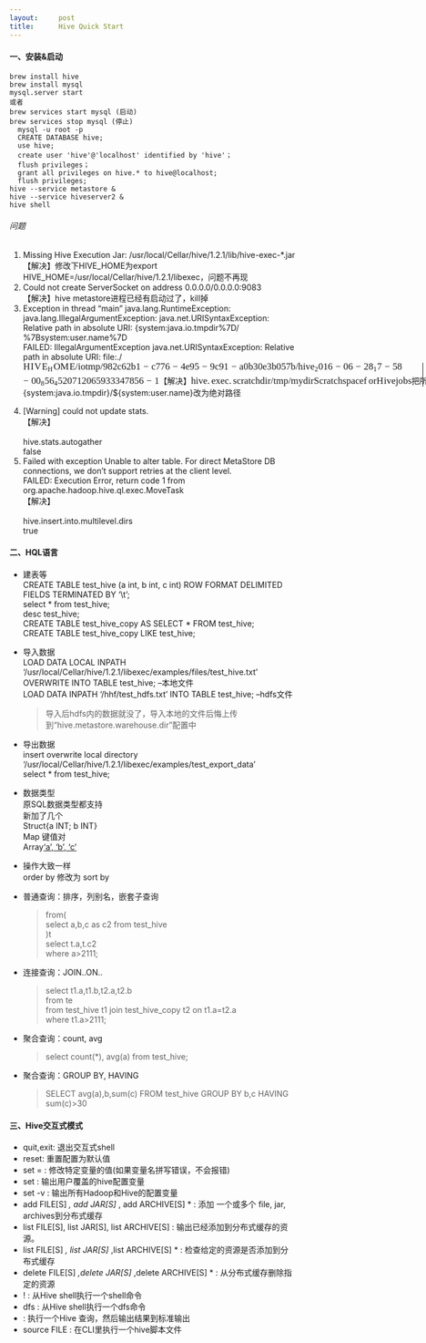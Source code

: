 ```yaml
---
layout:     post
title:      Hive Quick Start
---
```

<div id="article_content" class="article_content clearfix csdn-tracking-statistics" data-pid="blog" data-mod="popu_307" data-dsm="post">
								            <div id="content_views" class="markdown_views prism-atom-one-dark">
							<!-- flowchart 箭头图标 勿删 -->
							<svg xmlns="http://www.w3.org/2000/svg" style="display: none;"><path stroke-linecap="round" d="M5,0 0,2.5 5,5z" id="raphael-marker-block" style="-webkit-tap-highlight-color: rgba(0, 0, 0, 0);"></path></svg>
							<h4 id="一安装启动">一、安装&amp;启动</h4>



<pre class="prettyprint"><code class=" hljs sql">brew install hive
brew install mysql
mysql.server <span class="hljs-operator"><span class="hljs-keyword">start</span>
或者
brew services <span class="hljs-keyword">start</span> mysql (启动)
brew services stop mysql (停止)
  mysql -u root -p
  <span class="hljs-keyword">CREATE</span> <span class="hljs-keyword">DATABASE</span> hive;</span>
  use hive;
  <span class="hljs-operator"><span class="hljs-keyword">create</span> <span class="hljs-keyword">user</span> <span class="hljs-string">'hive'</span>@<span class="hljs-string">'localhost'</span> identified <span class="hljs-keyword">by</span> <span class="hljs-string">'hive'</span>；
  flush <span class="hljs-keyword">privileges</span>；
  <span class="hljs-keyword">grant</span> <span class="hljs-keyword">all</span> <span class="hljs-keyword">privileges</span> <span class="hljs-keyword">on</span> hive.* <span class="hljs-keyword">to</span> hive@localhost;</span>
  flush privileges;
hive <span class="hljs-comment">--service metastore &amp;</span>
hive <span class="hljs-comment">--service hiveserver2 &amp;</span>
hive shell</code></pre>



<h6 id="问题">问题</h6>

<ol>
<li>Missing Hive Execution Jar: /usr/local/Cellar/hive/1.2.1/lib/hive-exec-*.jar <br>
【解决】修改下HIVE_HOME为export HIVE_HOME=/usr/local/Cellar/hive/1.2.1/libexec，问题不再现</li>
<li>Could not create ServerSocket on address 0.0.0.0/0.0.0.0:9083 <br>
【解决】hive metastore进程已经有启动过了，kill掉  </li>
<li>Exception in thread “main” java.lang.RuntimeException: java.lang.IllegalArgumentException: java.net.URISyntaxException: Relative path in absolute URI: <span class="MathJax_Preview"></span><span class="MathJax" id="MathJax-Element-1-Frame" role="textbox" aria-readonly="true"><span class="math" id="MathJax-Span-1"><span class="noError" id="MathJax-Span-2" style="display: inline-block;">{system:java.io.tmpdir%7D/</span></span></span><script type="math/tex" id="MathJax-Element-1">{system:java.io.tmpdir%7D/</script>%7Bsystem:user.name%7D <br>
FAILED: IllegalArgumentException java.net.URISyntaxException: Relative path in absolute URI: file:./<span class="MathJax_Preview"></span><span class="MathJax" id="MathJax-Element-2-Frame" role="textbox" aria-readonly="true"><nobr><span class="math" id="MathJax-Span-3" style="width: 50.169em; display: inline-block;"><span style="display: inline-block; position: relative; width: 41.781em; height: 0px; font-size: 120%;"><span style="position: absolute; clip: rect(3.169em 1000em 5.892em -0.497em); top: -3.997em; left: 0.003em;"><span class="mrow" id="MathJax-Span-4"><span style="display: inline-block; position: relative; width: 41.781em; height: 0px;"><span style="position: absolute; clip: rect(3.169em 1000em 4.392em -0.497em); top: -3.997em; left: 0.003em;"><span class="mi" id="MathJax-Span-5" style="font-family: STIXGeneral-Italic;">H<span style="display: inline-block; overflow: hidden; height: 1px; width: 0.058em;"></span></span><span class="mi" id="MathJax-Span-6" style="font-family: STIXGeneral-Italic;">I<span style="display: inline-block; overflow: hidden; height: 1px; width: 0.058em;"></span></span><span class="mi" id="MathJax-Span-7" style="font-family: STIXGeneral-Italic;">V<span style="display: inline-block; overflow: hidden; height: 1px; width: 0.058em;"></span></span><span class="msubsup" id="MathJax-Span-8"><span style="display: inline-block; position: relative; width: 1.225em; height: 0px;"><span style="position: absolute; clip: rect(1.669em 1000em 2.669em -0.497em); top: -2.497em; left: 0.003em;"><span class="mi" id="MathJax-Span-9" style="font-family: STIXGeneral-Italic;">E<span style="display: inline-block; overflow: hidden; height: 1px; width: 0.003em;"></span></span><span style="display: inline-block; width: 0px; height: 2.503em;"></span></span><span style="position: absolute; top: -2.219em; left: 0.614em;"><span class="mi" id="MathJax-Span-10" style="font-size: 70.7%; font-family: STIXGeneral-Italic;">H<span style="display: inline-block; overflow: hidden; height: 1px; width: 0.058em;"></span></span><span style="display: inline-block; width: 0px; height: 2.392em;"></span></span></span></span><span class="mi" id="MathJax-Span-11" style="font-family: STIXGeneral-Italic;">O</span><span class="mi" id="MathJax-Span-12" style="font-family: STIXGeneral-Italic;">M<span style="display: inline-block; overflow: hidden; height: 1px; width: 0.058em;"></span></span><span class="mi" id="MathJax-Span-13" style="font-family: STIXGeneral-Italic;">E<span style="display: inline-block; overflow: hidden; height: 1px; width: 0.003em;"></span></span><span class="texatom" id="MathJax-Span-14"><span class="mrow" id="MathJax-Span-15"><span class="mo" id="MathJax-Span-16" style="font-family: STIXGeneral-Regular;">/</span></span></span><span class="mi" id="MathJax-Span-17" style="font-family: STIXGeneral-Italic;">i</span><span class="mi" id="MathJax-Span-18" style="font-family: STIXGeneral-Italic;">o</span><span class="mi" id="MathJax-Span-19" style="font-family: STIXGeneral-Italic;">t<span style="display: inline-block; overflow: hidden; height: 1px; width: 0.003em;"></span></span><span class="mi" id="MathJax-Span-20" style="font-family: STIXGeneral-Italic;">m</span><span class="mi" id="MathJax-Span-21" style="font-family: STIXGeneral-Italic;">p</span><span class="texatom" id="MathJax-Span-22"><span class="mrow" id="MathJax-Span-23"><span class="mo" id="MathJax-Span-24" style="font-family: STIXGeneral-Regular;">/</span></span></span><span class="mn" id="MathJax-Span-25" style="font-family: STIXGeneral-Regular;">982</span><span class="mi" id="MathJax-Span-26" style="font-family: STIXGeneral-Italic;">c</span><span class="mn" id="MathJax-Span-27" style="font-family: STIXGeneral-Regular;">62</span><span class="mi" id="MathJax-Span-28" style="font-family: STIXGeneral-Italic;">b</span><span class="mn" id="MathJax-Span-29" style="font-family: STIXGeneral-Regular;">1</span><span class="mo" id="MathJax-Span-30" style="font-family: STIXGeneral-Regular; padding-left: 0.281em;">−</span><span class="mi" id="MathJax-Span-31" style="font-family: STIXGeneral-Italic; padding-left: 0.281em;">c</span><span class="mn" id="MathJax-Span-32" style="font-family: STIXGeneral-Regular;">776</span><span class="mo" id="MathJax-Span-33" style="font-family: STIXGeneral-Regular; padding-left: 0.281em;">−</span><span class="mn" id="MathJax-Span-34" style="font-family: STIXGeneral-Regular; padding-left: 0.281em;">4</span><span class="mi" id="MathJax-Span-35" style="font-family: STIXGeneral-Italic;">e</span><span class="mn" id="MathJax-Span-36" style="font-family: STIXGeneral-Regular;">95</span><span class="mo" id="MathJax-Span-37" style="font-family: STIXGeneral-Regular; padding-left: 0.281em;">−</span><span class="mn" id="MathJax-Span-38" style="font-family: STIXGeneral-Regular; padding-left: 0.281em;">9</span><span class="mi" id="MathJax-Span-39" style="font-family: STIXGeneral-Italic;">c</span><span class="mn" id="MathJax-Span-40" style="font-family: STIXGeneral-Regular;">91</span><span class="mo" id="MathJax-Span-41" style="font-family: STIXGeneral-Regular; padding-left: 0.281em;">−</span><span class="mi" id="MathJax-Span-42" style="font-family: STIXGeneral-Italic; padding-left: 0.281em;">a</span><span class="mn" id="MathJax-Span-43" style="font-family: STIXGeneral-Regular;">0</span><span class="mi" id="MathJax-Span-44" style="font-family: STIXGeneral-Italic;">b</span><span class="mn" id="MathJax-Span-45" style="font-family: STIXGeneral-Regular;">30</span><span class="mi" id="MathJax-Span-46" style="font-family: STIXGeneral-Italic;">e</span><span class="mn" id="MathJax-Span-47" style="font-family: STIXGeneral-Regular;">3</span><span class="mi" id="MathJax-Span-48" style="font-family: STIXGeneral-Italic;">b</span><span class="mn" id="MathJax-Span-49" style="font-family: STIXGeneral-Regular;">057</span><span class="mi" id="MathJax-Span-50" style="font-family: STIXGeneral-Italic;">b</span><span class="texatom" id="MathJax-Span-51"><span class="mrow" id="MathJax-Span-52"><span class="mo" id="MathJax-Span-53" style="font-family: STIXGeneral-Regular;">/</span></span></span><span class="mi" id="MathJax-Span-54" style="font-family: STIXGeneral-Italic;">h</span><span class="mi" id="MathJax-Span-55" style="font-family: STIXGeneral-Italic;">i</span><span class="mi" id="MathJax-Span-56" style="font-family: STIXGeneral-Italic;">v</span><span class="msubsup" id="MathJax-Span-57"><span style="display: inline-block; position: relative; width: 0.836em; height: 0px;"><span style="position: absolute; clip: rect(1.892em 1000em 2.669em -0.442em); top: -2.497em; left: 0.003em;"><span class="mi" id="MathJax-Span-58" style="font-family: STIXGeneral-Italic;">e</span><span style="display: inline-block; width: 0px; height: 2.503em;"></span></span><span style="position: absolute; top: -2.219em; left: 0.447em;"><span class="mn" id="MathJax-Span-59" style="font-size: 70.7%; font-family: STIXGeneral-Regular;">2</span><span style="display: inline-block; width: 0px; height: 2.392em;"></span></span></span></span><span class="mn" id="MathJax-Span-60" style="font-family: STIXGeneral-Regular;">016</span><span class="mo" id="MathJax-Span-61" style="font-family: STIXGeneral-Regular; padding-left: 0.281em;">−</span><span class="mn" id="MathJax-Span-62" style="font-family: STIXGeneral-Regular; padding-left: 0.281em;">06</span><span class="mo" id="MathJax-Span-63" style="font-family: STIXGeneral-Regular; padding-left: 0.281em;">−</span><span class="msubsup" id="MathJax-Span-64" style="padding-left: 0.281em;"><span style="display: inline-block; position: relative; width: 1.392em; height: 0px;"><span style="position: absolute; clip: rect(1.669em 1000em 2.669em -0.442em); top: -2.497em; left: 0.003em;"><span class="mn" id="MathJax-Span-65" style="font-family: STIXGeneral-Regular;">28</span><span style="display: inline-block; width: 0px; height: 2.503em;"></span></span><span style="position: absolute; top: -2.219em; left: 1.003em;"><span class="mn" id="MathJax-Span-66" style="font-size: 70.7%; font-family: STIXGeneral-Regular;">1</span><span style="display: inline-block; width: 0px; height: 2.392em;"></span></span></span></span><span class="mn" id="MathJax-Span-67" style="font-family: STIXGeneral-Regular;">7</span><span class="mo" id="MathJax-Span-68" style="font-family: STIXGeneral-Regular; padding-left: 0.281em;">−</span><span class="mn" id="MathJax-Span-69" style="font-family: STIXGeneral-Regular; padding-left: 0.281em;">58</span><span style="display: inline-block; width: 0px; height: 4.003em;"></span></span><span style="position: absolute; clip: rect(3.058em 1000em 4.392em -0.442em); top: -2.497em; left: 0.003em;"><span class="mo" id="MathJax-Span-70" style="font-family: STIXGeneral-Regular;">−</span><span class="msubsup" id="MathJax-Span-71" style="padding-left: 0.281em;"><span style="display: inline-block; position: relative; width: 1.392em; height: 0px;"><span style="position: absolute; clip: rect(1.669em 1000em 2.669em -0.497em); top: -2.497em; left: 0.003em;"><span class="mn" id="MathJax-Span-72" style="font-family: STIXGeneral-Regular;">00</span><span style="display: inline-block; width: 0px; height: 2.503em;"></span></span><span style="position: absolute; top: -2.219em; left: 1.003em;"><span class="mn" id="MathJax-Span-73" style="font-size: 70.7%; font-family: STIXGeneral-Regular;">8</span><span style="display: inline-block; width: 0px; height: 2.392em;"></span></span></span></span><span class="msubsup" id="MathJax-Span-74"><span style="display: inline-block; position: relative; width: 1.392em; height: 0px;"><span style="position: absolute; clip: rect(1.669em 1000em 2.669em -0.442em); top: -2.497em; left: 0.003em;"><span class="mn" id="MathJax-Span-75" style="font-family: STIXGeneral-Regular;">56</span><span style="display: inline-block; width: 0px; height: 2.503em;"></span></span><span style="position: absolute; top: -2.219em; left: 1.003em;"><span class="mn" id="MathJax-Span-76" style="font-size: 70.7%; font-family: STIXGeneral-Regular;">4</span><span style="display: inline-block; width: 0px; height: 2.392em;"></span></span></span></span><span class="mn" id="MathJax-Span-77" style="font-family: STIXGeneral-Regular;">520712065933347856</span><span class="mo" id="MathJax-Span-78" style="font-family: STIXGeneral-Regular; padding-left: 0.281em;">−</span><span class="mn" id="MathJax-Span-79" style="font-family: STIXGeneral-Regular; padding-left: 0.281em;">1</span><span class="texatom" id="MathJax-Span-80"><span class="mrow" id="MathJax-Span-81"><span class="mo" id="MathJax-Span-82"><span style='font-family: STIXGeneral, "Arial Unicode MS", serif; font-size: 83%; font-style: normal; font-weight: normal;'>【</span></span></span></span><span class="texatom" id="MathJax-Span-83"><span class="mrow" id="MathJax-Span-84"><span class="mo" id="MathJax-Span-85"><span style='font-family: STIXGeneral, "Arial Unicode MS", serif; font-size: 83%; font-style: normal; font-weight: normal;'>解</span></span></span></span><span class="texatom" id="MathJax-Span-86"><span class="mrow" id="MathJax-Span-87"><span class="mo" id="MathJax-Span-88"><span style='font-family: STIXGeneral, "Arial Unicode MS", serif; font-size: 83%; font-style: normal; font-weight: normal;'>决</span></span></span></span><span class="texatom" id="MathJax-Span-89"><span class="mrow" id="MathJax-Span-90"><span class="mo" id="MathJax-Span-91"><span style='font-family: STIXGeneral, "Arial Unicode MS", serif; font-size: 83%; font-style: normal; font-weight: normal;'>】</span></span></span></span><span class="mi" id="MathJax-Span-92" style="font-family: STIXGeneral-Italic;">h</span><span class="mi" id="MathJax-Span-93" style="font-family: STIXGeneral-Italic;">i</span><span class="mi" id="MathJax-Span-94" style="font-family: STIXGeneral-Italic;">v</span><span class="mi" id="MathJax-Span-95" style="font-family: STIXGeneral-Italic;">e</span><span class="mo" id="MathJax-Span-96" style="font-family: STIXGeneral-Regular;">.</span><span class="mi" id="MathJax-Span-97" style="font-family: STIXGeneral-Italic; padding-left: 0.169em;">e</span><span class="mi" id="MathJax-Span-98" style="font-family: STIXGeneral-Italic;">x<span style="display: inline-block; overflow: hidden; height: 1px; width: 0.003em;"></span></span><span class="mi" id="MathJax-Span-99" style="font-family: STIXGeneral-Italic;">e</span><span class="mi" id="MathJax-Span-100" style="font-family: STIXGeneral-Italic;">c</span><span class="mo" id="MathJax-Span-101" style="font-family: STIXGeneral-Regular;">.</span><span class="mi" id="MathJax-Span-102" style="font-family: STIXGeneral-Italic; padding-left: 0.169em;">s</span><span class="mi" id="MathJax-Span-103" style="font-family: STIXGeneral-Italic;">c</span><span class="mi" id="MathJax-Span-104" style="font-family: STIXGeneral-Italic;">r<span style="display: inline-block; overflow: hidden; height: 1px; width: 0.003em;"></span></span><span class="mi" id="MathJax-Span-105" style="font-family: STIXGeneral-Italic;">a</span><span class="mi" id="MathJax-Span-106" style="font-family: STIXGeneral-Italic;">t<span style="display: inline-block; overflow: hidden; height: 1px; width: 0.003em;"></span></span><span class="mi" id="MathJax-Span-107" style="font-family: STIXGeneral-Italic;">c</span><span class="mi" id="MathJax-Span-108" style="font-family: STIXGeneral-Italic;">h</span><span class="mi" id="MathJax-Span-109" style="font-family: STIXGeneral-Italic;">d<span style="display: inline-block; overflow: hidden; height: 1px; width: 0.003em;"></span></span><span class="mi" id="MathJax-Span-110" style="font-family: STIXGeneral-Italic;">i</span><span class="mi" id="MathJax-Span-111" style="font-family: STIXGeneral-Italic;">r<span style="display: inline-block; overflow: hidden; height: 1px; width: 0.003em;"></span></span><span class="texatom" id="MathJax-Span-112"><span class="mrow" id="MathJax-Span-113"><span class="mo" id="MathJax-Span-114" style="font-family: STIXGeneral-Regular;">/</span></span></span><span class="mi" id="MathJax-Span-115" style="font-family: STIXGeneral-Italic;">t<span style="display: inline-block; overflow: hidden; height: 1px; width: 0.003em;"></span></span><span class="mi" id="MathJax-Span-116" style="font-family: STIXGeneral-Italic;">m</span><span class="mi" id="MathJax-Span-117" style="font-family: STIXGeneral-Italic;">p</span><span class="texatom" id="MathJax-Span-118"><span class="mrow" id="MathJax-Span-119"><span class="mo" id="MathJax-Span-120" style="font-family: STIXGeneral-Regular;">/</span></span></span><span class="mi" id="MathJax-Span-121" style="font-family: STIXGeneral-Italic;">m</span><span class="mi" id="MathJax-Span-122" style="font-family: STIXGeneral-Italic;">y</span><span class="mi" id="MathJax-Span-123" style="font-family: STIXGeneral-Italic;">d<span style="display: inline-block; overflow: hidden; height: 1px; width: 0.003em;"></span></span><span class="mi" id="MathJax-Span-124" style="font-family: STIXGeneral-Italic;">i</span><span class="mi" id="MathJax-Span-125" style="font-family: STIXGeneral-Italic;">r<span style="display: inline-block; overflow: hidden; height: 1px; width: 0.003em;"></span></span><span class="mi" id="MathJax-Span-126" style="font-family: STIXGeneral-Italic;">S<span style="display: inline-block; overflow: hidden; height: 1px; width: 0.003em;"></span></span><span class="mi" id="MathJax-Span-127" style="font-family: STIXGeneral-Italic;">c</span><span class="mi" id="MathJax-Span-128" style="font-family: STIXGeneral-Italic;">r<span style="display: inline-block; overflow: hidden; height: 1px; width: 0.003em;"></span></span><span class="mi" id="MathJax-Span-129" style="font-family: STIXGeneral-Italic;">a</span><span class="mi" id="MathJax-Span-130" style="font-family: STIXGeneral-Italic;">t<span style="display: inline-block; overflow: hidden; height: 1px; width: 0.003em;"></span></span><span class="mi" id="MathJax-Span-131" style="font-family: STIXGeneral-Italic;">c</span><span class="mi" id="MathJax-Span-132" style="font-family: STIXGeneral-Italic;">h</span><span class="mi" id="MathJax-Span-133" style="font-family: STIXGeneral-Italic;">s</span><span class="mi" id="MathJax-Span-134" style="font-family: STIXGeneral-Italic;">p</span><span class="mi" id="MathJax-Span-135" style="font-family: STIXGeneral-Italic;">a</span><span class="mi" id="MathJax-Span-136" style="font-family: STIXGeneral-Italic;">c</span><span class="mi" id="MathJax-Span-137" style="font-family: STIXGeneral-Italic;">e</span><span class="mi" id="MathJax-Span-138" style="font-family: STIXGeneral-Italic;">f<span style="display: inline-block; overflow: hidden; height: 1px; width: 0.169em;"></span></span><span class="mi" id="MathJax-Span-139" style="font-family: STIXGeneral-Italic;">o</span><span class="mi" id="MathJax-Span-140" style="font-family: STIXGeneral-Italic;">r<span style="display: inline-block; overflow: hidden; height: 1px; width: 0.003em;"></span></span><span class="mi" id="MathJax-Span-141" style="font-family: STIXGeneral-Italic;">H<span style="display: inline-block; overflow: hidden; height: 1px; width: 0.058em;"></span></span><span class="mi" id="MathJax-Span-142" style="font-family: STIXGeneral-Italic;">i</span><span class="mi" id="MathJax-Span-143" style="font-family: STIXGeneral-Italic;">v</span><span class="mi" id="MathJax-Span-144" style="font-family: STIXGeneral-Italic;">e</span><span class="mi" id="MathJax-Span-145" style="font-family: STIXGeneral-Italic;">j<span style="display: inline-block; overflow: hidden; height: 1px; width: 0.003em;"></span></span><span class="mi" id="MathJax-Span-146" style="font-family: STIXGeneral-Italic;">o</span><span class="mi" id="MathJax-Span-147" style="font-family: STIXGeneral-Italic;">b</span><span class="mi" id="MathJax-Span-148" style="font-family: STIXGeneral-Italic;">s</span><span class="texatom" id="MathJax-Span-149"><span class="mrow" id="MathJax-Span-150"><span class="mo" id="MathJax-Span-151"><span style='font-family: STIXGeneral, "Arial Unicode MS", serif; font-size: 83%; font-style: normal; font-weight: normal;'>把</span></span></span></span><span class="texatom" id="MathJax-Span-152"><span class="mrow" id="MathJax-Span-153"><span class="mo" id="MathJax-Span-154"><span style='font-family: STIXGeneral, "Arial Unicode MS", serif; font-size: 83%; font-style: normal; font-weight: normal;'>所</span></span></span></span><span class="texatom" id="MathJax-Span-155"><span class="mrow" id="MathJax-Span-156"><span class="mo" id="MathJax-Span-157"><span style='font-family: STIXGeneral, "Arial Unicode MS", serif; font-size: 83%; font-style: normal; font-weight: normal;'>有</span></span></span></span><span class="texatom" id="MathJax-Span-158"><span class="mrow" id="MathJax-Span-159"><span class="mo" id="MathJax-Span-160"><span style='font-family: STIXGeneral, "Arial Unicode MS", serif; font-size: 83%; font-style: normal; font-weight: normal;'>的</span></span></span></span><span style="display: inline-block; width: 0px; height: 4.003em;"></span></span></span></span><span style="display: inline-block; width: 0px; height: 4.003em;"></span></span></span><span style="border-left: 0.003em solid; display: inline-block; overflow: hidden; width: 0px; height: 3.003em; vertical-align: -2.13em;"></span></span></nobr></span><script type="math/tex" id="MathJax-Element-2">HIVE_HOME/iotmp/982c62b1-c776-4e95-9c91-a0b30e3b057b/hive_2016-06-28_17-58-00_856_4520712065933347856-1  
【解决】  
  
hive.exec.scratchdir  
/tmp/mydir  
Scratch space for Hive jobs  
  
把所有的</script>{system:java.io.tmpdir}/${system:user.name}改为绝对路径</li>
<li>[Warning] could not update stats. <br>
【解决】 <br>
 <br>
hive.stats.autogather <br>
false <br>
  </li>
<li>Failed with exception Unable to alter table. For direct MetaStore DB connections, we don’t support retries at the client level. <br>
FAILED: Execution Error, return code 1 from org.apache.hadoop.hive.ql.exec.MoveTask <br>
【解决】 <br>
 <br>
hive.insert.into.multilevel.dirs <br>
true <br>
 </li>
</ol>



<h4 id="二hql语言">二、HQL语言</h4>

<ul>
<li><p>建表等 <br>
CREATE TABLE test_hive (a int, b int, c int) ROW FORMAT DELIMITED FIELDS TERMINATED BY ‘\t’; <br>
select * from test_hive; <br>
desc test_hive; <br>
CREATE TABLE test_hive_copy AS SELECT * FROM test_hive; <br>
CREATE TABLE test_hive_copy LIKE test_hive;</p></li>
<li><p>导入数据 <br>
LOAD DATA LOCAL INPATH ‘/usr/local/Cellar/hive/1.2.1/libexec/examples/files/test_hive.txt’ OVERWRITE INTO TABLE test_hive;  –本地文件 <br>
LOAD DATA INPATH ‘/hhf/test_hdfs.txt’ INTO TABLE test_hive; –hdfs文件  </p>

<blockquote>
  <p>导入后hdfs内的数据就没了，导入本地的文件后悔上传到“hive.metastore.warehouse.dir”配置中</p>
</blockquote></li>
<li><p>导出数据 <br>
insert overwrite local directory ‘/usr/local/Cellar/hive/1.2.1/libexec/examples/test_export_data’ <br>
select * from test_hive;</p></li>
<li><p>数据类型 <br>
原SQL数据类型都支持 <br>
新加了几个 <br>
Struct{a INT; b INT} <br>
Map 键值对 <br>
Array<a href="%E4%B9%9F%E5%8F%AF%E4%BB%A5%E4%BD%BF%E7%94%A8%E7%B4%A2%E5%BC%95%E8%AE%BF%E9%97%AE%E5%86%85%E9%83%A8%E6%95%B0%E6%8D%AE" rel="nofollow">‘a’, ‘b’, ‘c’</a></p></li>
<li><p>操作大致一样 <br>
order by 修改为 sort by</p></li>
<li><p>普通查询：排序，列别名，嵌套子查询  </p>

<blockquote>
  <p>from( <br>
  select a,b,c as c2 from test_hive <br>
  )t <br>
  select t.a,t.c2 <br>
  where a&gt;2111;</p>
</blockquote></li>
<li><p>连接查询：JOIN..ON..</p>

<blockquote>
  <p>select t1.a,t1.b,t2.a,t2.b <br>
  from te <br>
  from test_hive t1 join test_hive_copy t2 on t1.a=t2.a <br>
  where t1.a&gt;2111;  </p>
</blockquote></li>
<li><p>聚合查询：count, avg</p>

<blockquote>
  <p>select count(*), avg(a) from test_hive;</p>
</blockquote></li>
<li><p>聚合查询：GROUP BY, HAVING</p>

<blockquote>
  <p>SELECT avg(a),b,sum(c) FROM test_hive GROUP BY b,c HAVING sum(c)&gt;30</p>
</blockquote></li>
</ul>



<h4 id="三hive交互式模式">三、Hive交互式模式</h4>

<ul>
<li>quit,exit:  退出交互式shell  </li>
<li>reset: 重置配置为默认值</li>
<li>set = : 修改特定变量的值(如果变量名拼写错误，不会报错)</li>
<li>set :  输出用户覆盖的hive配置变量</li>
<li>set -v : 输出所有Hadoop和Hive的配置变量</li>
<li>add FILE[S] <em>, add JAR[S] </em>, add ARCHIVE[S] * : 添加 一个或多个 file, jar, archives到分布式缓存</li>
<li>list FILE[S], list JAR[S], list ARCHIVE[S] : 输出已经添加到分布式缓存的资源。</li>
<li>list FILE[S] <em>, list JAR[S] </em>,list ARCHIVE[S] * : 检查给定的资源是否添加到分布式缓存</li>
<li>delete FILE[S] <em>,delete JAR[S] </em>,delete ARCHIVE[S] * : 从分布式缓存删除指定的资源</li>
<li>!  :  从Hive shell执行一个shell命令</li>
<li>dfs  :  从Hive shell执行一个dfs命令</li>
<li> : 执行一个Hive 查询，然后输出结果到标准输出</li>
<li>source FILE :  在CLI里执行一个hive脚本文件</li>
</ul>            </div>
						<link href="https://csdnimg.cn/release/phoenix/mdeditor/markdown_views-9e5741c4b9.css" rel="stylesheet">
                </div>